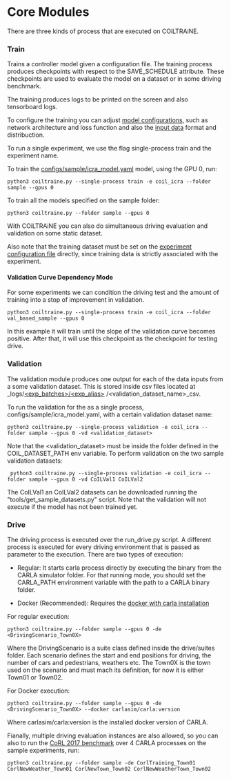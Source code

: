 
Core Modules
============

There are three kinds of process that are executed on
COiLTRAiNE.

### Train

Trains a controller model given a configuration file.
The training process produces checkpoints with respect to
the SAVE_SCHEDULE attribute. These checkpoints are used
to evaluate the model on a dataset or in some driving benchmark.

The training produces logs to be printed on the screen and
also tensorboard logs.

To configure the training you can adjust [model configurations](docs/network.md),
such as network architecture and loss function and also the
 [input data](docs/input.md) format and distribuction.

To run a single experiment, we use the flag single-process train
and the experiment name.

To train the [configs/sample/icra_model.yaml](configs/sample/coil_icra.yaml) model, using the GPU 0, run:

    python3 coiltraine.py --single-process train -e coil_icra --folder sample --gpus 0

To train all the models specified on the sample folder:

    python3 coiltraine.py --folder sample --gpus 0

With COiLTRAiNE you can also do simultaneous driving evaluation and validation
on some static dataset.

Also note that the training dataset must be set on the [experiment configuration file](docs/configuration.md) directly,
since training data is strictly associated with the experiment.



#### Validation Curve Dependency Mode

For some experiments we can condition the driving test and the amount
of training into a stop of improvement in validation.

    python3 coiltraine.py --single-process train -e coil_icra --folder val_based_sample --gpus 0

In this example it will train until the slope of the validation
curve becomes positive. After that, it will use this checkpoint
as the checkpoint for testing drive.



### Validation

The validation module produces one output for each of the data
inputs from a some validation dataset. This is stored inside csv
files located at _logs/[<exp_batches>/<exp_alias>](docs/configuration.md/#files/batches)
/<validation_dataset_name>_csv.

To run the validation for the  as a single process, configs/sample/icra_model.yaml,
 with a certain validation dataset name:

    python3 coiltraine.py --single-process validation -e coil_icra --folder sample --gpus 0 -vd <validation_dataset>

Note that the <validation_dataset> must be inside the folder defined
 in the COIL_DATASET_PATH env variable. To perform validation on
 the two sample validation datasets:

     python3 coiltraine.py --single-process validation -e coil_icra --folder sample --gpus 0 -vd CoILVal1 CoILVal2


 The CoILVal1 an CoILVal2 datasets can be downloaded running
 the "tools/get_sample_datasets.py" script.
 Note that the validation will not execute if the model has not been
 trained yet.



### Drive

The driving process is executed over the run_drive.py script.
A different process is executed for every driving environment that
is passed as parameter to the execution.
There are two types of execution:

* Regular: It starts carla process directly by executing the binary
from the CARLA simulator folder. For that running mode, you should
set the CARLA_PATH environment variable with the path to a CARLA
binary folder.

* Docker (Recommended): Requires the [docker with carla installation](https://carla.readthedocs.io/en/latest/carla_docker/)



For regular execution:

    python3 coiltraine.py --folder sample --gpus 0 -de <DrivingScenario_Town0X>


Where the DrivingScenario is a suite class defined inside the drive/suites folder.
Each scenario defines the start and end positions for driving, the number of cars and pedestrians,
weathers etc. The Town0X is the town used on the scenario and must
 mach its definition, for now it is either Town01 or Town02.


For Docker execution:


    python3 coiltraine.py --folder sample --gpus 0 -de <DrivingScenario_Town0X> --docker carlasim/carla:version

Where carlasim/carla:version is the installed docker version of CARLA.


Fianally, multiple driving evaluation instances are also allowed,
 so you can also to run the
[CoRL 2017 benchmark](https://github.com/carla-simulator/driving-benchmarks/blob/master/Docs/benchmark_start.md/#corl-2017)
over 4 CARLA processes on the sample experiments, run:

    python3 coiltraine.py --folder sample -de CorlTraining_Town01 CorlNewWeather_Town01 CorlNewTown_Town02 CorlNewWeatherTown_Town02

